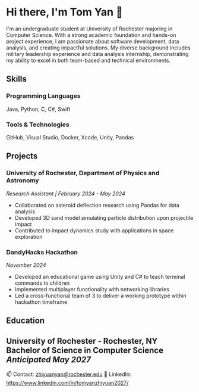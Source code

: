 # Hi there, I'm Tom Yan 👋

I'm an undergraduate student at University of Rochester majoring in Computer Science. With a strong academic foundation and hands-on project experience, I am passionate about software development, data analysis, and creating impactful solutions. My diverse background includes military leadership experience and data analysis internship, demonstrating my ability to excel in both team-based and technical environments.

## Skills
### Programming Languages
Java, Python, C, C#, Swift

### Tools & Technologies
GitHub, Visual Studio, Docker, Xcode, Unity, Pandas

## Projects
### University of Rochester, Department of Physics and Astronomy
*Research Assistant | February 2024 - May 2024*
- Collaborated on asteroid deflection research using Pandas for data analysis
- Developed 3D sand model simulating particle distribution upon projectile impact
- Contributed to impact dynamics study with applications in space exploration

### DandyHacks Hackathon
*November 2024*
- Developed an educational game using Unity and C# to teach terminal commands to children
- Implemented multiplayer functionality with networking libraries
- Led a cross-functional team of 3 to deliver a working prototype within hackathon timeframe

## Education
**University of Rochester** - Rochester, NY  
Bachelor of Science in Computer Science  
*Anticipated May 2027*
---
📫 Contact: zhiyuanyan@rochester.edu
💼 LinkedIn: https://www.linkedin.com/in/tomyanzhiyuan2027/
